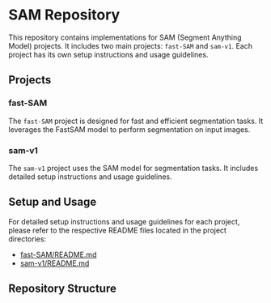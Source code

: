 # SAM Repository

This repository contains implementations for SAM (Segment Anything Model) projects. It includes two main projects: `fast-SAM` and `sam-v1`. Each project has its own setup instructions and usage guidelines.

## Projects

### fast-SAM
The `fast-SAM` project is designed for fast and efficient segmentation tasks. It leverages the FastSAM model to perform segmentation on input images.

### sam-v1
The `sam-v1` project uses the SAM model for segmentation tasks. It includes detailed setup instructions and usage guidelines.

## Setup and Usage

For detailed setup instructions and usage guidelines for each project, please refer to the respective README files located in the project directories:

- [fast-SAM/README.md](fast-SAM/README.md)
- [sam-v1/README.md](sam-v1/README.md)

## Repository Structure